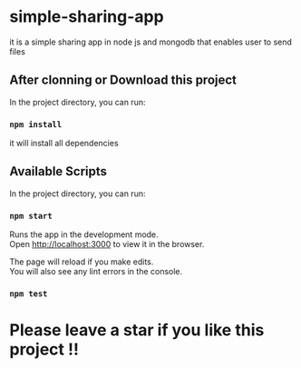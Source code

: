 # simple-sharing-app
it is a simple sharing app in node js  and mongodb that enables user to send files  

## After clonning or Download this project 
In the project directory, you can run:

### `npm install`

it will install all dependencies
## Available Scripts

In the project directory, you can run:

### `npm start`

Runs the app in the development mode.\
Open [http://localhost:3000](http://localhost:3000) to view it in the browser.

The page will reload if you make edits.\
You will also see any lint errors in the console.

### `npm test`

# Please leave a star if you like this project !!
